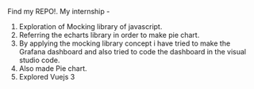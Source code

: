 Find my REPO!.
My internship -
1) Exploration of Mocking library of javascript.
2) Referring the echarts library in order to make pie chart. 
3) By applying the mocking library concept i have tried to make the Grafana dashboard
and also tried to code the dashboard in the visual studio code.
4) Also made Pie chart.
5)  Explored Vuejs 3 

